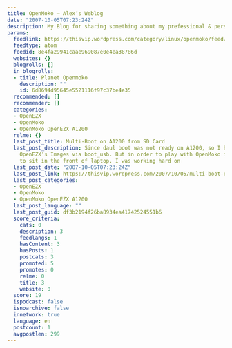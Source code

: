 ```yaml
---
title: OpenMoko – Alex’s Weblog
date: "2007-10-05T07:23:24Z"
description: My Blog for sharing something about my prefessional & personal
params:
  feedlink: https://thisvip.wordpress.com/category/linux/openmoko/feed/atom/
  feedtype: atom
  feedid: 8e4fa29941caae969087e0e4ea38786d
  websites: {}
  blogrolls: []
  in_blogrolls:
  - title: Planet Openmoko
    description: ""
    id: 6d8694d95645e5521116f97c37be4e35
  recommended: []
  recommender: []
  categories:
  - OpenEZX
  - OpenMoko
  - OpenMoko OpenEZX A1200
  relme: {}
  last_post_title: Multi-Boot on A1200 from SD Card
  last_post_description: Since daul boot was not ready on A1200, so I have to download
    OpenEZX’s Images via boot_usb. But in order to play with OpenMoko in bus not have
    to sit in the front of laptop. I was working hard on
  last_post_date: "2007-10-05T07:23:24Z"
  last_post_link: https://thisvip.wordpress.com/2007/10/05/multi-boot-on-a1200-from-sd-card/
  last_post_categories:
  - OpenEZX
  - OpenMoko
  - OpenMoko OpenEZX A1200
  last_post_language: ""
  last_post_guid: df3b2194f26ba8934ea41742524551b6
  score_criteria:
    cats: 0
    description: 3
    feedlangs: 1
    hasContent: 3
    hasPosts: 1
    postcats: 3
    promoted: 5
    promotes: 0
    relme: 0
    title: 3
    website: 0
  score: 19
  ispodcast: false
  isnoarchive: false
  innetwork: true
  language: en
  postcount: 1
  avgpostlen: 299
---
```

